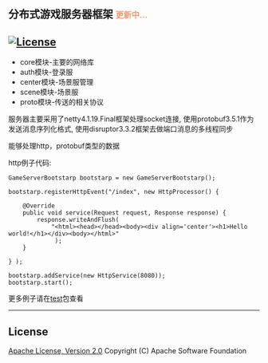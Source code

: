 ## 分布式游戏服务器框架 <font color=#f1986d size=3>更新中...</font>
[![License](https://img.shields.io/badge/license-Apache%202-4EB1BA.svg)](https://www.apache.org/licenses/LICENSE-2.0.html)
------
* core模块-主要的网络库
* auth模块-登录服
* center模块-场景服管理
* scene模块-场景服
* proto模块-传送的相关协议
	
服务器主要采用了netty4.1.19.Final框架处理socket连接,
使用protobuf3.5.1作为发送消息序列化格式,
使用disruptor3.3.2框架去做端口消息的多线程同步

能够处理http，protobuf类型的数据

http例子代码:
>
    GameServerBootstarp bootstarp = new GameServerBootstarp();
    
    bootstarp.registerHttpEvent("/index", new HttpProcessor() {
    
        @Override
        public void service(Request request, Response response) {
            response.writeAndFlush( 
                "<html><head></head><body><div align='center'><h1>Hello world!</h1></div><body></html>"
                 ); 
        }
        
    } );
    
    bootstarp.addService(new HttpService(8080));
    bootstarp.start();

更多例子请在[test](https://github.com/jiayaoguang/gameserver/tree/master/gameserver-test/src/main/java/com/jyg/test01)包查看
    
----------
## License
[Apache License, Version 2.0](http://www.apache.org/licenses/LICENSE-2.0.html) Copyright (C) Apache Software Foundation
	



